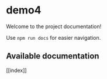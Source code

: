 # demo4

Welcome to the project documentation!

Use `npm run docs` for easier navigation.

## Available documentation

[[index]]
